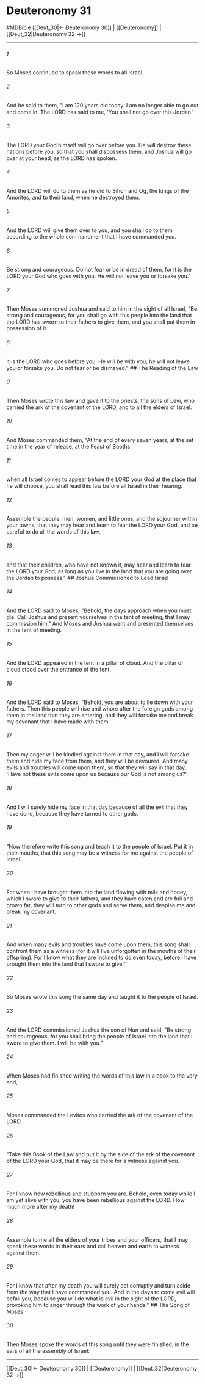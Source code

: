 # Deuteronomy 31
#MDBible
[[Deut_30|← Deuteronomy 30]] | [[Deuteronomy]] | [[Deut_32|Deuteronomy 32 →]]

***

###### 1 
So Moses continued to speak these words to all Israel. 

###### 2 
And he said to them, "I am 120 years old today. I am no longer able to go out and come in. The LORD has said to me, 'You shall not go over this Jordan.' 

###### 3 
The LORD your God himself will go over before you. He will destroy these nations before you, so that you shall dispossess them, and Joshua will go over at your head, as the LORD has spoken. 

###### 4 
And the LORD will do to them as he did to Sihon and Og, the kings of the Amorites, and to their land, when he destroyed them. 

###### 5 
And the LORD will give them over to you, and you shall do to them according to the whole commandment that I have commanded you. 

###### 6 
Be strong and courageous. Do not fear or be in dread of them, for it is the LORD your God who goes with you. He will not leave you or forsake you." 

###### 7 
Then Moses summoned Joshua and said to him in the sight of all Israel, "Be strong and courageous, for you shall go with this people into the land that the LORD has sworn to their fathers to give them, and you shall put them in possession of it. 

###### 8 
It is the LORD who goes before you. He will be with you; he will not leave you or forsake you. Do not fear or be dismayed." ## The Reading of the Law 

###### 9 
Then Moses wrote this law and gave it to the priests, the sons of Levi, who carried the ark of the covenant of the LORD, and to all the elders of Israel. 

###### 10 
And Moses commanded them, "At the end of every seven years, at the set time in the year of release, at the Feast of Booths, 

###### 11 
when all Israel comes to appear before the LORD your God at the place that he will choose, you shall read this law before all Israel in their hearing. 

###### 12 
Assemble the people, men, women, and little ones, and the sojourner within your towns, that they may hear and learn to fear the LORD your God, and be careful to do all the words of this law, 

###### 13 
and that their children, who have not known it, may hear and learn to fear the LORD your God, as long as you live in the land that you are going over the Jordan to possess." ## Joshua Commissioned to Lead Israel 

###### 14 
And the LORD said to Moses, "Behold, the days approach when you must die. Call Joshua and present yourselves in the tent of meeting, that I may commission him." And Moses and Joshua went and presented themselves in the tent of meeting. 

###### 15 
And the LORD appeared in the tent in a pillar of cloud. And the pillar of cloud stood over the entrance of the tent. 

###### 16 
And the LORD said to Moses, "Behold, you are about to lie down with your fathers. Then this people will rise and whore after the foreign gods among them in the land that they are entering, and they will forsake me and break my covenant that I have made with them. 

###### 17 
Then my anger will be kindled against them in that day, and I will forsake them and hide my face from them, and they will be devoured. And many evils and troubles will come upon them, so that they will say in that day, 'Have not these evils come upon us because our God is not among us?' 

###### 18 
And I will surely hide my face in that day because of all the evil that they have done, because they have turned to other gods. 

###### 19 
"Now therefore write this song and teach it to the people of Israel. Put it in their mouths, that this song may be a witness for me against the people of Israel. 

###### 20 
For when I have brought them into the land flowing with milk and honey, which I swore to give to their fathers, and they have eaten and are full and grown fat, they will turn to other gods and serve them, and despise me and break my covenant. 

###### 21 
And when many evils and troubles have come upon them, this song shall confront them as a witness (for it will live unforgotten in the mouths of their offspring). For I know what they are inclined to do even today, before I have brought them into the land that I swore to give." 

###### 22 
So Moses wrote this song the same day and taught it to the people of Israel. 

###### 23 
And the LORD commissioned Joshua the son of Nun and said, "Be strong and courageous, for you shall bring the people of Israel into the land that I swore to give them. I will be with you." 

###### 24 
When Moses had finished writing the words of this law in a book to the very end, 

###### 25 
Moses commanded the Levites who carried the ark of the covenant of the LORD, 

###### 26 
"Take this Book of the Law and put it by the side of the ark of the covenant of the LORD your God, that it may be there for a witness against you. 

###### 27 
For I know how rebellious and stubborn you are. Behold, even today while I am yet alive with you, you have been rebellious against the LORD. How much more after my death! 

###### 28 
Assemble to me all the elders of your tribes and your officers, that I may speak these words in their ears and call heaven and earth to witness against them. 

###### 29 
For I know that after my death you will surely act corruptly and turn aside from the way that I have commanded you. And in the days to come evil will befall you, because you will do what is evil in the sight of the LORD, provoking him to anger through the work of your hands." ## The Song of Moses 

###### 30 
Then Moses spoke the words of this song until they were finished, in the ears of all the assembly of Israel: 

***

[[Deut_30|← Deuteronomy 30]] | [[Deuteronomy]] | [[Deut_32|Deuteronomy 32 →]]
